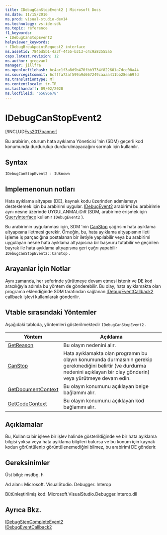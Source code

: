 ```yaml
---
title: IDebugCanStopEvent2 | Microsoft Docs
ms.date: 11/15/2016
ms.prod: visual-studio-dev14
ms.technology: vs-ide-sdk
ms.topic: reference
f1_keywords:
- IDebugCanStopEvent2
helpviewer_keywords:
- IDebugBreakpointRequest2 interface
ms.assetid: 784bd5b1-4a3f-4455-b313-c4c9a82555a5
caps.latest.revision: 12
ms.author: gregvanl
manager: jillfra
ms.openlocfilehash: bc4ac1f3a8d9b470fbb3734f822601a7dce08a44
ms.sourcegitcommit: 6cfffa72af599a9d667249caaaa411bb28ea69fd
ms.translationtype: MT
ms.contentlocale: tr-TR
ms.lasthandoff: 09/02/2020
ms.locfileid: "65696678"
---
```

# <a name="idebugcanstopevent2"></a>IDebugCanStopEvent2
[!INCLUDE[vs2017banner](../../../includes/vs2017banner.md)]

Bu arabirim, oturum hata ayıklama Yöneticisi 'nin (SDM) geçerli kod konumunda durdurulup durdurulmayacağını sormak için kullanılır.  
  
## <a name="syntax"></a>Syntax  
  
```  
IDebugCanStopEvent2 : IUknown  
```  
  
## <a name="notes-for-implementers"></a>Implemenonun notları  
 Hata ayıklama altyapısı (DE), kaynak kodu üzerinden adımlamayı desteklemek için bu arabirimi uygular. [IDebugEvent2](../../../extensibility/debugger/reference/idebugevent2.md) arabirimi bu arabirimle aynı nesne üzerinde UYGULANMALıDıR (SDM, arabirime erişmek için [QueryInterface](https://msdn.microsoft.com/library/62fce95e-aafa-4187-b50b-e6611b74c3b3) kullanır `IDebugEvent2` ).  
  
 Bu arabirimin uygulanması için, SDM 'nin [CanStop](../../../extensibility/debugger/reference/idebugcanstopevent2-canstop.md) çağrısını hata ayıklama altyapısına iletmesi gerekir. Örneğin, bu, hata ayıklama altyapısının ileti işleme iş parçacığına postalanan bir iletiyle yapılabilir veya bu arabirimi uygulayan nesne hata ayıklama altyapısına bir başvuru tutabilir ve geçirilen bayrak ile hata ayıklama altyapısına geri çağrı yapabilir `IDebugCanStopEvent2::CanStop` .  
  
## <a name="notes-for-callers"></a>Arayanlar İçin Notlar  
 Aynı zamanda, her seferinde yürütmeye devam etmesi istenir ve DE kod aracılığıyla adımla bu yöntem de gönderebilir. Bu olay, hata ayıklamakta olan programa eklendiğinde SDM tarafından sağlanan [IDebugEventCallback2](../../../extensibility/debugger/reference/idebugeventcallback2.md) callback işlevi kullanılarak gönderilir.  
  
## <a name="methods-in-vtable-order"></a>Vtable sırasındaki Yöntemler  
 Aşağıdaki tabloda, yöntemleri gösterilmektedir `IDebugCanStopEvent2` .  
  
|Yöntem|Açıklama|  
|------------|-----------------|  
|[GetReason](../../../extensibility/debugger/reference/idebugcanstopevent2-getreason.md)|Bu olayın nedenini alır.|  
|[CanStop](../../../extensibility/debugger/reference/idebugcanstopevent2-canstop.md)|Hata ayıklamakta olan programın bu olayın konumunda durmasının gerekip gerekmediğini belirtir (ve durdurma nedenini açıklayan bir olay gönderin) veya yürütmeye devam edin.|  
|[GetDocumentContext](../../../extensibility/debugger/reference/idebugcanstopevent2-getdocumentcontext.md)|Bu olayın konumunu açıklayan belge bağlamını alır.|  
|[GetCodeContext](../../../extensibility/debugger/reference/idebugcanstopevent2-getcodecontext.md)|Bu olayın konumunu açıklayan kod bağlamını alır.|  
  
## <a name="remarks"></a>Açıklamalar  
 Bu, Kullanıcı bir işleve bir işlev halinde gösterildiğinde ve bir hata ayıklama bilgisi yoksa veya hata ayıklama bilgileri bulursa ve bu konum için kaynak kodun görüntülenip görüntülenemediğini bilmez, bu arabirimi DE gönderir.  
  
## <a name="requirements"></a>Gereksinimler  
 Üst bilgi: msdbg. h  
  
 Ad alanı: Microsoft. VisualStudio. Debugger. Interop  
  
 Bütünleştirilmiş kod: Microsoft.VisualStudio.Debugger.Interop.dll  
  
## <a name="see-also"></a>Ayrıca Bkz.  
 [IDebugStepCompleteEvent2](../../../extensibility/debugger/reference/idebugstepcompleteevent2.md)   
 [IDebugEventCallback2](../../../extensibility/debugger/reference/idebugeventcallback2.md)
